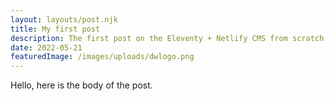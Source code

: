 ```yaml
---
layout: layouts/post.njk
title: My first post
description: The first post on the Eleventy + Netlify CMS from scratch blog
date: 2022-05-21
featuredImage: /images/uploads/dwlogo.png
---
```


Hello, here is the body of the post.